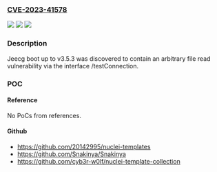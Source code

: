 ### [CVE-2023-41578](https://cve.mitre.org/cgi-bin/cvename.cgi?name=CVE-2023-41578)
![](https://img.shields.io/static/v1?label=Product&message=n%2Fa&color=blue)
![](https://img.shields.io/static/v1?label=Version&message=n%2Fa&color=blue)
![](https://img.shields.io/static/v1?label=Vulnerability&message=n%2Fa&color=brighgreen)

### Description

Jeecg boot up to v3.5.3 was discovered to contain an arbitrary file read vulnerability via the interface /testConnection.

### POC

#### Reference
No PoCs from references.

#### Github
- https://github.com/20142995/nuclei-templates
- https://github.com/Snakinya/Snakinya
- https://github.com/cyb3r-w0lf/nuclei-template-collection

